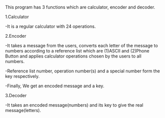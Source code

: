 This program has 3 functions which are calculator, encoder and decoder.

1.Calculator

-It is a regular calculator with 24 operations.

2.Encoder

-It takes a message from the users, converts each letter of the message to numbers according to a reference list which are (1)ASCII and (2)Phone Button 
and applies calculator operations chosen by the users to all numbers. 

-Reference list number, operation number(s) and a special number form the key respectively.

-Finally, We get an encoded message and a key.

3.Decoder

-It takes an encoded message(numbers) and its key to give the real message(letters).
